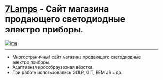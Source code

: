# [7Lamps](https://lyu-chunkwo.github.io/7lamps/dist/index.html) - Сайт магазина продающего светодиодные электро приборы.

[<img src="https://lyu-chunkwo.github.io/7lamps/dist/images/foreadmy/7lamp.png" alt="img">](https://lyu-chunkwo.github.io/7lamps/dist/index.html)


---
- Многостраничный сайт магазина продающего светодиодные электро приборы.
- Адаптивная кроссбраузерная вёрстка.
- При работе использовались GULP, GIT, BEM JS и др.

